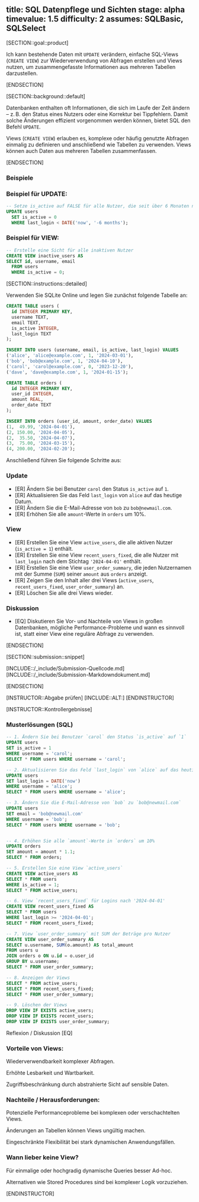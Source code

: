 title: SQL Datenpflege und Sichten
stage: alpha
timevalue: 1.5
difficulty: 2
assumes: SQLBasic, SQLSelect
---

[SECTION::goal::product]

Ich kann bestehende Daten mit `UPDATE` verändern, einfache SQL-Views (`CREATE VIEW`) zur Wiederverwendung von Abfragen erstellen und Views nutzen, um zusammengefasste Informationen aus mehreren Tabellen darzustellen.

[ENDSECTION]

[SECTION::background::default]

Datenbanken enthalten oft Informationen, die sich im Laufe der Zeit ändern – z. B. den Status eines Nutzers oder eine Korrektur bei Tippfehlern. Damit solche Änderungen effizient vorgenommen werden können, bietet SQL den Befehl `UPDATE`.

Views (`CREATE VIEW`) erlauben es, komplexe oder häufig genutzte Abfragen einmalig zu definieren und anschließend wie Tabellen zu verwenden. Views können auch Daten aus mehreren Tabellen zusammenfassen.

[ENDSECTION]

### Beispiele

### Beispiel für UPDATE:
```sql
-- Setze is_active auf FALSE für alle Nutzer, die seit über 6 Monaten nicht eingeloggt waren
UPDATE users
  SET is_active = 0
  WHERE last_login < DATE('now', '-6 months');
```

### Beispiel für VIEW:
```sql
-- Erstelle eine Sicht für alle inaktiven Nutzer
CREATE VIEW inactive_users AS
SELECT id, username, email
  FROM users
  WHERE is_active = 0;
```

<!-- end Beispiele -->

[SECTION::instructions::detailed]

Verwenden Sie SQLite Online und legen Sie zunächst folgende Tabelle an:

```sql
CREATE TABLE users (
  id INTEGER PRIMARY KEY,
  username TEXT,
  email TEXT,
  is_active INTEGER,
  last_login TEXT
);

INSERT INTO users (username, email, is_active, last_login) VALUES
('alice', 'alice@example.com', 1, '2024-03-01'),
('bob', 'bob@example.com', 1, '2024-04-10'),
('carol', 'carol@example.com', 0, '2023-12-20'),
('dave', 'dave@example.com', 1, '2024-01-15');

CREATE TABLE orders (
  id INTEGER PRIMARY KEY,
  user_id INTEGER,
  amount REAL,
  order_date TEXT
);

INSERT INTO orders (user_id, amount, order_date) VALUES
(1,  49.99, '2024-04-01'),
(2, 150.00, '2024-04-05'),
(2,  35.50, '2024-04-07'),
(3,  75.00, '2024-03-15'),
(4, 200.00, '2024-02-20');
```

Anschließend führen Sie folgende Schritte aus:

### Update
- [ER] Ändern Sie bei Benutzer `carol` den Status `is_active` auf `1`.
- [ER] Aktualisieren Sie das Feld `last_login` von `alice` auf das heutige Datum.
- [ER] Ändern Sie die E-Mail-Adresse von `bob` zu `bob@newmail.com`.
- [ER] Erhöhen Sie alle `amount`-Werte in `orders` um 10%.

### View
- [ER] Erstellen Sie eine View `active_users`, die alle aktiven Nutzer (`is_active = 1`) enthält.
- [ER] Erstellen Sie eine View `recent_users_fixed`, die alle Nutzer mit `last_login` nach dem Stichtag `'2024-04-01'` enthält.
- [ER] Erstellen Sie eine View `user_order_summary`, die jeden Nutzernamen mit der Summe (`SUM`) seiner `amount` aus `orders` anzeigt.
- [ER] Zeigen Sie den Inhalt aller drei Views (`active_users`, `recent_users_fixed`, `user_order_summary`) an.
- [ER] Löschen Sie alle drei Views wieder.

### Diskussion
- [EQ] Diskutieren Sie Vor- und Nachteile von Views in großen Datenbanken, mögliche Performance-Probleme und wann es sinnvoll ist, statt einer View eine reguläre Abfrage zu verwenden.

[ENDSECTION]

[SECTION::submission::snippet]

[INCLUDE::/_include/Submission-Quellcode.md]
[INCLUDE::/_include/Submission-Markdowndokument.md]

[ENDSECTION]


[INSTRUCTOR::Abgabe prüfen]
[INCLUDE::ALT:]
[ENDINSTRUCTOR]


[INSTRUCTOR::Kontrollergebnisse]

### Musterlösungen (SQL)

```sql
-- 1. Ändern Sie bei Benutzer `carol` den Status `is_active` auf `1`
UPDATE users
SET is_active = 1
WHERE username = 'carol';
SELECT * FROM users WHERE username = 'carol';

-- 2. Aktualisieren Sie das Feld `last_login` von `alice` auf das heutige Datum
UPDATE users
SET last_login = DATE('now')
WHERE username = 'alice';
SELECT * FROM users WHERE username = 'alice';

-- 3. Ändern Sie die E-Mail-Adresse von `bob` zu `bob@newmail.com`
UPDATE users
SET email = 'bob@newmail.com'
WHERE username = 'bob';
SELECT * FROM users WHERE username = 'bob';


-- 4. Erhöhen Sie alle `amount`-Werte in `orders` um 10%
UPDATE orders
SET amount = amount * 1.1;
SELECT * FROM orders;

-- 5. Erstellen Sie eine View `active_users`
CREATE VIEW active_users AS
SELECT * FROM users
WHERE is_active = 1;
SELECT * FROM active_users;

-- 6. View `recent_users_fixed` für Logins nach '2024-04-01'
CREATE VIEW recent_users_fixed AS
SELECT * FROM users
WHERE last_login >= '2024-04-01';
SELECT * FROM recent_users_fixed;

-- 7. View `user_order_summary` mit SUM der Beträge pro Nutzer
CREATE VIEW user_order_summary AS
SELECT u.username, SUM(o.amount) AS total_amount
FROM users u
JOIN orders o ON u.id = o.user_id
GROUP BY u.username;
SELECT * FROM user_order_summary;

-- 8. Anzeigen der Views
SELECT * FROM active_users;
SELECT * FROM recent_users_fixed;
SELECT * FROM user_order_summary;

-- 9. Löschen der Views
DROP VIEW IF EXISTS active_users;
DROP VIEW IF EXISTS recent_users;
DROP VIEW IF EXISTS user_order_summary;
```

Reflexion / Diskussion
[EQ] 
### Vorteile von Views:

Wiederverwendbarkeit komplexer Abfragen.

Erhöhte Lesbarkeit und Wartbarkeit.

Zugriffsbeschränkung durch abstrahierte Sicht auf sensible Daten.

### Nachteile / Herausforderungen:

Potenzielle Performanceprobleme bei komplexen oder verschachtelten Views.

Änderungen an Tabellen können Views ungültig machen.

Eingeschränkte Flexibilität bei stark dynamischen Anwendungsfällen.

### Wann lieber keine View?

Für einmalige oder hochgradig dynamische Queries besser Ad-hoc.

Alternativen wie Stored Procedures sind bei komplexer Logik vorzuziehen.

[ENDINSTRUCTOR]
